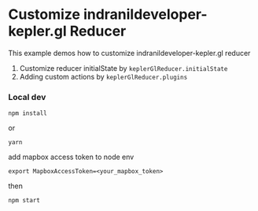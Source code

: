 # Customize indranildeveloper-kepler.gl Reducer

This example demos how to customize indranildeveloper-kepler.gl reducer
  1. Customize reducer initialState by `keplerGlReducer.initialState`
  2. Adding custom actions by `keplerGlReducer.plugins`

### Local dev
```
npm install
```
or
```
yarn
```

add mapbox access token to node env
```
export MapboxAccessToken=<your_mapbox_token>
```

then
```
npm start
```
